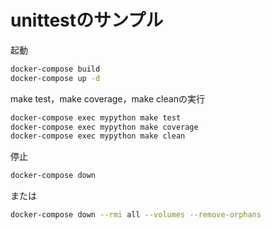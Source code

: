 # unittestのサンプル

起動

```bash
docker-compose build
docker-compose up -d
```

make test，make coverage，make cleanの実行

```bash
docker-compose exec mypython make test
docker-compose exec mypython make coverage
docker-compose exec mypython make clean
```

停止

```bash
docker-compose down
```

または

```bash
docker-compose down --rmi all --volumes --remove-orphans
```
